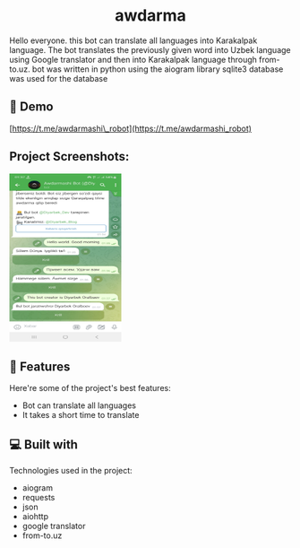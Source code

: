 <h1 align="center" id="title">awdarma</h1>

<p id="description">Hello everyone. this bot can translate all languages into Karakalpak language. The bot translates the previously given word into Uzbek language using Google translator and then into Karakalpak language through from-to.uz. bot was written in python using the aiogram library sqlite3 database was used for the database</p>

<h2>🚀 Demo</h2>

[https://t.me/awdarmashi\_robot](https://t.me/awdarmashi_robot)

<h2>Project Screenshots:</h2>

<img src="https://github.com/Diyarbekoralbaev/awdarma/blob/main/img.jpg?raw=true" alt="project-screenshot" width="200" height="300/">

  
  
<h2>🧐 Features</h2>

Here're some of the project's best features:

*   Bot can translate all languages
*   It takes a short time to translate

  
  
<h2>💻 Built with</h2>

Technologies used in the project:

*   aiogram
*   requests
*   json
*   aiohttp
*   google translator
*   from-to.uz
